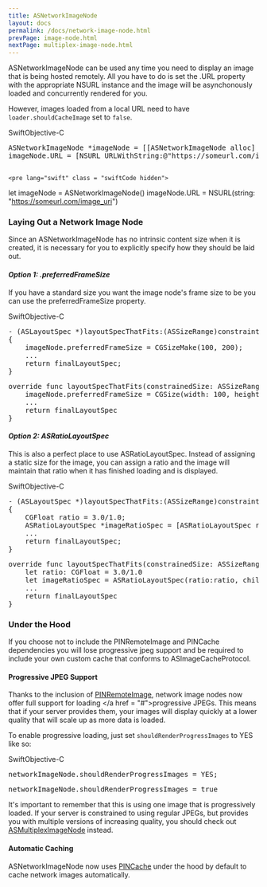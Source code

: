 ```yaml
---
title: ASNetworkImageNode
layout: docs
permalink: /docs/network-image-node.html
prevPage: image-node.html
nextPage: multiplex-image-node.html
---
```


ASNetworkImageNode can be used any time you need to display an image that is being hosted remotely.  All you have to do is set the .URL property with the appropriate NSURL instance and the image will be asynchonously loaded and concurrently rendered for you.

However, images loaded from a local URL need to have `loader.shouldCacheImage` set to `false`.

<div class = "highlight-group">
<span class="language-toggle"><a data-lang="swift" class="swiftButton">Swift</a><a data-lang="objective-c" class = "active objcButton">Objective-C</a></span>

<div class = "code">
	<pre lang="objc" class="objcCode">
ASNetworkImageNode *imageNode = [[ASNetworkImageNode alloc] init];
imageNode.URL = [NSURL URLWithString:@"https://someurl.com/image_uri"];
	</pre>

	<pre lang="swift" class = "swiftCode hidden">
let imageNode = ASNetworkImageNode()
imageNode.URL = NSURL(string: "https://someurl.com/image_uri")
	</pre>
</div>
</div>

### Laying Out a Network Image Node

Since an ASNetworkImageNode has no intrinsic content size when it is created, it is necessary for you to explicitly specify how they should be laid out.

<h4><i>Option 1: .preferredFrameSize</i></h4>

If you have a standard size you want the image node's frame size to be you can use the preferredFrameSize property.

<div class = "highlight-group">
<span class="language-toggle"><a data-lang="swift" class="swiftButton">Swift</a><a data-lang="objective-c" class = "active objcButton">Objective-C</a></span>

<div class = "code">
<pre lang="objc" class="objcCode">
- (ASLayoutSpec *)layoutSpecThatFits:(ASSizeRange)constraint
{
	imageNode.preferredFrameSize = CGSizeMake(100, 200);
	...
	return finalLayoutSpec;
}
</pre>

<pre lang="swift" class = "swiftCode hidden">
override func layoutSpecThatFits(constrainedSize: ASSizeRange) -> ASLayoutSpec {
	imageNode.preferredFrameSize = CGSize(width: 100, height: 200)
	...
	return finalLayoutSpec
}
</pre>
</div>
</div>

<h4><i>Option 2: ASRatioLayoutSpec</i></h4>

This is also a perfect place to use ASRatioLayoutSpec.  Instead of assigning a static size for the image, you can assign a ratio and the image will maintain that ratio when it has finished loading and is displayed.

<div class = "highlight-group">
<span class="language-toggle"><a data-lang="swift" class="swiftButton">Swift</a><a data-lang="objective-c" class = "active objcButton">Objective-C</a></span>

<div class = "code">
<pre lang="objc" class="objcCode">
- (ASLayoutSpec *)layoutSpecThatFits:(ASSizeRange)constraint
{
    CGFloat ratio = 3.0/1.0;
    ASRatioLayoutSpec *imageRatioSpec = [ASRatioLayoutSpec ratioLayoutSpecWithRatio:ratio child:self.imageNode];
	...
	return finalLayoutSpec;
}
</pre>

<pre lang="swift" class = "swiftCode hidden">
override func layoutSpecThatFits(constrainedSize: ASSizeRange) -> ASLayoutSpec {
    let ratio: CGFloat = 3.0/1.0
    let imageRatioSpec = ASRatioLayoutSpec(ratio:ratio, child:self.imageNode)
    ...
	return finalLayoutSpec
}
</pre>
</div>
</div>

### Under the Hood

<div class = "note">If you choose not to include the PINRemoteImage and PINCache dependencies you will lose progressive jpeg support and be required to include your own custom cache that conforms to ASImageCacheProtocol.</div>

#### Progressive JPEG Support

Thanks to the inclusion of <a href = "https://github.com/pinterest/PINRemoteImage">PINRemoteImage</a>, network image nodes now offer full support for loading </a href = "#">progressive JPEGs</a>.  This means that if your server provides them, your images will display quickly at a lower quality that will scale up as more data is loaded. 

To enable progressive loading, just set `shouldRenderProgressImages` to YES like so:

<div class = "highlight-group">
<span class="language-toggle"><a data-lang="swift" class="swiftButton">Swift</a><a data-lang="objective-c" class = "active objcButton">Objective-C</a></span>

<div class = "code">
<pre lang="objc" class="objcCode">
networkImageNode.shouldRenderProgressImages = YES;
</pre>

<pre lang="swift" class = "swiftCode hidden">
networkImageNode.shouldRenderProgressImages = true
</pre>
</div>
</div>

It's important to remember that this is using one image that is progressively loaded.  If your server is constrained to using regular JPEGs, but provides you with multiple versions of increasing quality, you should check out <a href = "/docs/multiplex-image-node.html">ASMultiplexImageNode</a> instead. 

#### Automatic Caching

ASNetworkImageNode now uses <a href = "https://github.com/pinterest/PINCache">PINCache</a> under the hood by default to cache network images automatically.

